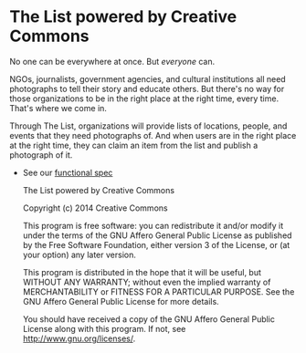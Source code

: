 The List powered by Creative Commons
====================================

No one can be everywhere at once. But *everyone* can.

NGOs, journalists, government agencies, and cultural institutions all
need photographs to tell their story and educate others. But there's
no way for those organizations to be in the right place at the right
time, every time. That's where we come in.

Through The List, organizations will provide lists of locations,
people, and events that they need photographs of. And when users are
in the right place at the right time, they can claim an item from the
list and publish a photograph of it.

* See our [functional spec](docs/spec.md)

    The List powered by Creative Commons
	
    Copyright (c) 2014 Creative Commons

    This program is free software: you can redistribute it and/or
    modify it under the terms of the GNU Affero General Public License
    as published by the Free Software Foundation, either version 3 of
    the License, or (at your option) any later version.

    This program is distributed in the hope that it will be useful,
    but WITHOUT ANY WARRANTY; without even the implied warranty of
    MERCHANTABILITY or FITNESS FOR A PARTICULAR PURPOSE.  See the GNU
    Affero General Public License for more details.

    You should have received a copy of the GNU Affero General Public
    License along with this program.  If not, see
    <http://www.gnu.org/licenses/>.

